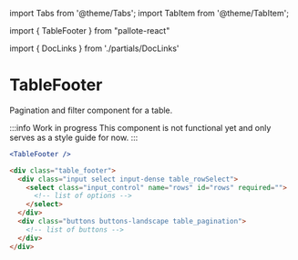 ---
---
import Tabs from '@theme/Tabs';
import TabItem from '@theme/TabItem';

import { TableFooter } from "pallote-react"

import { DocLinks } from './partials/DocLinks'

# TableFooter

Pagination and filter component for a table.

<DocLinks
  figma="https://www.figma.com/design/bEeQ97jqZFWepD0x4oU5k7/Pallote?node-id=2819-4877&t=ZYFabUeMuvoaOdby-11"
  storybook="https://react.pallote.com/?path=/docs/components-tablefooter--docs"
/>

:::info Work in progress
This component is not functional yet and only serves as a style guide for now.
:::

<div class="docs_block">
  <TableFooter />
</div>

<Tabs groupId="package" queryString>
  <TabItem value="react" label="React">

```jsx
<TableFooter />
```
  </TabItem>
  <TabItem value="css" label="CSS">

```html
<div class="table_footer">
  <div class="input select input-dense table_rowSelect">
    <select class="input_control" name="rows" id="rows" required="">
      <!-- list of options -->
    </select>
  </div>
  <div class="buttons buttons-landscape table_pagination">
    <!-- list of buttons -->
  </div>
</div>
```
  </TabItem>
</Tabs>
